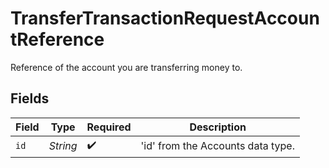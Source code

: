 # TransferTransactionRequestAccountReference

Reference of the account you are transferring money to.


## Fields

| Field                             | Type                              | Required                          | Description                       |
| --------------------------------- | --------------------------------- | --------------------------------- | --------------------------------- |
| `id`                              | *String*                          | :heavy_check_mark:                | 'id' from the Accounts data type. |
